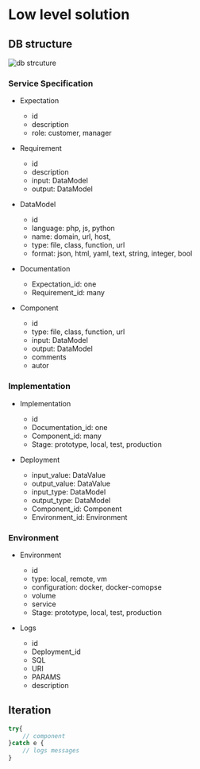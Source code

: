 # Low level solution

## DB structure

![db strcuture](db_structure.png)

### Service Specification

+ Expectation
    + id  
    + description  
    + role: customer, manager

+ Requirement
    + id
    + description
    + input: DataModel
    + output: DataModel


+ DataModel
    + id
    + language: php, js, python
    + name: domain, url, host, 
    + type: file, class, function, url
    + format: json, html, yaml, text, string, integer, bool    


+ Documentation
    + Expectation_id: one
    + Requirement_id: many


+ Component
    + id  
    + type: file, class, function, url
    + input: DataModel
    + output: DataModel
    + comments
    + autor



### Implementation

+ Implementation
    + id
    + Documentation_id: one
    + Component_id: many
    + Stage: prototype, local, test, production

+ Deployment
    + input_value: DataValue
    + output_value: DataValue
    + input_type: DataModel
    + output_type: DataModel
    + Component_id: Component
    + Environment_id: Environment
    


  
### Environment

+ Environment
  + id
  + type: local, remote, vm  
  + configuration: docker, docker-comopse
  + volume
  + service
  + Stage: prototype, local, test, production

 + Logs
    + id
    + Deployment_id
    + SQL
    + URI
    + PARAMS
    + description



## Iteration
```php
try{
    // component
}catch e {
    // logs messages
}
```